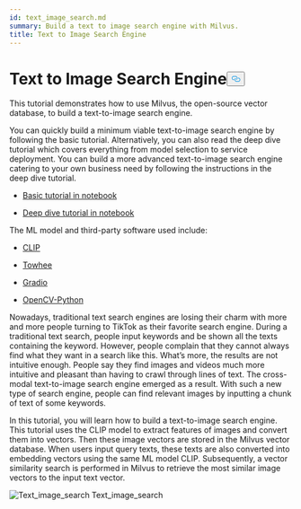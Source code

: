 ```yaml
---
id: text_image_search.md
summary: Build a text to image search engine with Milvus.
title: Text to Image Search Engine
---
```


<h1 id="Text-to-Image-Search-Engine" class="common-anchor-header">Text to Image Search Engine<button data-href="#Text-to-Image-Search-Engine" class="anchor-icon" translate="no">
      <svg translate="no"
        aria-hidden="true"
        focusable="false"
        height="20"
        version="1.1"
        viewBox="0 0 16 16"
        width="16"
      >
        <path
          fill="#0092E4"
          fill-rule="evenodd"
          d="M4 9h1v1H4c-1.5 0-3-1.69-3-3.5S2.55 3 4 3h4c1.45 0 3 1.69 3 3.5 0 1.41-.91 2.72-2 3.25V8.59c.58-.45 1-1.27 1-2.09C10 5.22 8.98 4 8 4H4c-.98 0-2 1.22-2 2.5S3 9 4 9zm9-3h-1v1h1c1 0 2 1.22 2 2.5S13.98 12 13 12H9c-.98 0-2-1.22-2-2.5 0-.83.42-1.64 1-2.09V6.25c-1.09.53-2 1.84-2 3.25C6 11.31 7.55 13 9 13h4c1.45 0 3-1.69 3-3.5S14.5 6 13 6z"
        ></path>
      </svg>
    </button></h1><p>This tutorial demonstrates how to use Milvus, the open-source vector database, to build a text-to-image search engine.</p>
<p>You can quickly build a minimum viable text-to-image search engine by following the basic tutorial. Alternatively, you can also read the deep dive tutorial which covers everything from model selection to service deployment. You can build a more advanced text-to-image search engine catering to your own business need by following the instructions in the deep dive tutorial.</p>
<ul>
<li><p><a href="https://github.com/towhee-io/examples/blob/main/image/text_image_search/1_build_text_image_search_engine.ipynb">Basic tutorial in notebook</a></p></li>
<li><p><a href="https://github.com/towhee-io/examples/blob/main/image/text_image_search/2_deep_dive_text_image_search.ipynb">Deep dive tutorial in notebook</a></p></li>
</ul>
<p>The ML model and third-party software used include:</p>
<ul>
<li><p><a href="https://openai.com/blog/clip/">CLIP</a></p></li>
<li><p><a href="https://towhee.io/">Towhee</a></p></li>
<li><p><a href="https://www.google.com/url?sa=t&amp;rct=j&amp;q=&amp;esrc=s&amp;source=web&amp;cd=&amp;cad=rja&amp;uact=8&amp;ved=2ahUKEwj3nvvEhNj7AhVZSGwGHUFuA6sQFnoECA0QAQ&amp;url=https%3A%2F%2Fgradio.app%2F&amp;usg=AOvVaw0Rmnp2xYgYvkDcMb9d-9TR">Gradio</a></p></li>
<li><p><a href="https://www.google.com/url?sa=t&amp;rct=j&amp;q=&amp;esrc=s&amp;source=web&amp;cd=&amp;cad=rja&amp;uact=8&amp;ved=2ahUKEwjawLa4hNj7AhWrSGwGHSWKD1sQFnoECA0QAQ&amp;url=https%3A%2F%2Fdocs.opencv.org%2F4.x%2Fd6%2Fd00%2Ftutorial_py_root.html&amp;usg=AOvVaw3YMr9iiY-FTDoGSWWqppvP">OpenCV-Python</a></p></li>
</ul>
<p>Nowadays, traditional text search engines are losing their charm with more and more people turning to TikTok as their favorite search engine. During a traditional text search, people input keywords and be shown all the texts containing the keyword. However, people complain that they cannot always find what they want in a search like this. What’s more, the results are not intuitive enough. People say they find images and videos much more intuitive and pleasant than having to crawl through lines of text. The cross-modal text-to-image search engine emerged as a result. With such a new type of search engine, people can find relevant images by inputting a chunk of text of some keywords.</p>
<p>In this tutorial, you will learn how to build a text-to-image search engine. This tutorial uses the CLIP model to extract features of images and convert them into vectors. Then these image vectors are stored in the Milvus vector database. When users input query texts, these texts are also converted into embedding vectors using the same ML model CLIP. Subsequently, a vector similarity search is performed in Milvus to retrieve the most similar image vectors to the input text vector.</p>
<p>
  <span class="img-wrapper">
    <img translate="no" src="/docs/v2.4.x/assets/text_to_image_workflow.png" alt="Text_image_search" class="doc-image" id="text_image_search" />
    <span>Text_image_search</span>
  </span>
</p>
